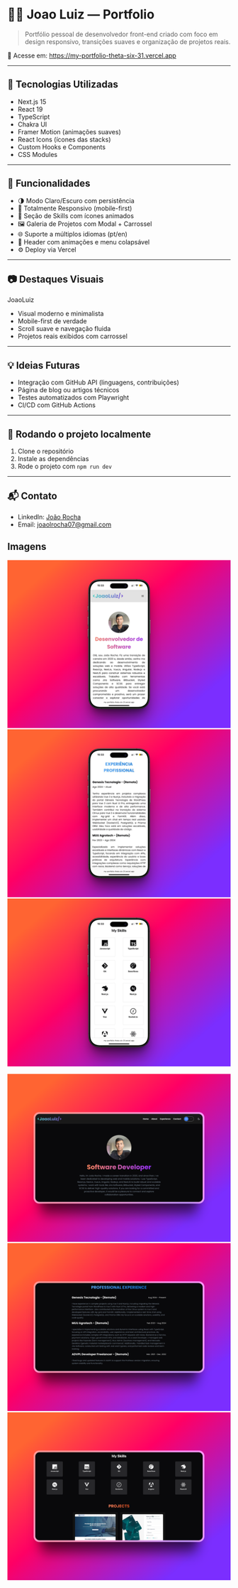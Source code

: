 # 🧑‍💻 Joao Luiz — Portfolio

> Portfólio pessoal de desenvolvedor front-end criado com foco em design responsivo, transições suaves e organização de projetos reais.

🔗 Acesse em: https://my-portfolio-theta-six-31.vercel.app

---

## 🚀 Tecnologias Utilizadas

- Next.js 15
- React 19
- TypeScript
- Chakra UI
- Framer Motion (animações suaves)
- React Icons (ícones das stacks)
- Custom Hooks e Components
- CSS Modules

---

## 🧩 Funcionalidades

- 🌗 Modo Claro/Escuro com persistência
- 📱 Totalmente Responsivo (mobile-first)
- 🧠 Seção de Skills com ícones animados
- 🖼️ Galeria de Projetos com Modal + Carrossel
- 🌐 Suporte a múltiplos idiomas (pt/en)
- 🎨 Header com animações e menu colapsável
- ⚙️ Deploy via Vercel

---

## 📷 Destaques Visuais

JoaoLuiz  
<Software Developer/>

- Visual moderno e minimalista
- Mobile-first de verdade
- Scroll suave e navegação fluida
- Projetos reais exibidos com carrossel

---

## 💡 Ideias Futuras

- Integração com GitHub API (linguagens, contribuições)
- Página de blog ou artigos técnicos
- Testes automatizados com Playwright
- CI/CD com GitHub Actions

---

## 📁 Rodando o projeto localmente

1. Clone o repositório
2. Instale as dependências
3. Rode o projeto com `npm run dev`

---

## 📬 Contato

- LinkedIn: [João Rocha](https://www.linkedin.com/in/rochajoao/)
- Email: joaolrocha07@gmail.com

## Imagens

![mobile1](./public/mobile1.png)
![mobile2](./public/mobile2.png)
![mobile3](./public/mobile3.png)

![desk1](./public/desk1.png)
![desk2](./public/desk2.png)
![desk3](./public/desk3.png)
